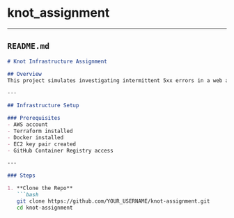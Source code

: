 # knot_assignment


---

##  `README.md`

```markdown
# Knot Infrastructure Assignment

## Overview
This project simulates investigating intermittent 5xx errors in a web application deployed on AWS using Terraform and Docker.

---

## Infrastructure Setup

### Prerequisites
- AWS account
- Terraform installed
- Docker installed
- EC2 key pair created
- GitHub Container Registry access

---

### Steps

1. **Clone the Repo**  
   ```bash
   git clone https://github.com/YOUR_USERNAME/knot-assignment.git
   cd knot-assignment
